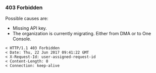 ### 403 Forbidden
Possible causes are:
- Missing API key.
- The organization is currently migrating. Either from DMA or to One Console.

```
< HTTP/1.1 403 Forbidden
< Date: Thu, 22 Jun 2017 09:41:22 GMT
< X-Request-Id: user-assigned-request-id
< Content-Length: 0
< Connection: keep-alive
```